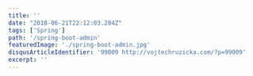 ```yaml
---
title: ''
date: "2018-06-21T22:12:03.284Z"
tags: ['Spring']
path: '/spring-boot-admin'
featuredImage: './spring-boot-admin.jpg'
disqusArticleIdentifier: '99009 http://vojtechruzicka.com/?p=99009'
excerpt: ''
---
```

